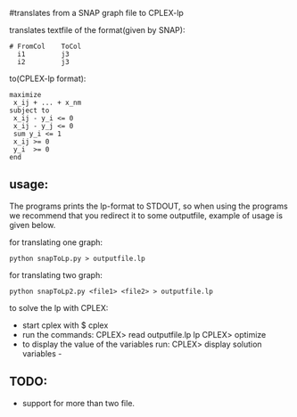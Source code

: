 #translates from a SNAP graph file to CPLEX-lp

translates textfile of the format(given by SNAP):

    # FromCol    ToCol
      i1         j3
      i2         j3

to(CPLEX-lp format):

    maximize 
     x_ij + ... + x_nm
    subject to
     x_ij - y_i <= 0
     x_ij - y_j <= 0
     sum y_i <= 1
     x_ij >= 0
     y_i  >= 0
    end

## usage:

The programs prints the lp-format to STDOUT, so when using the programs we recommend that you redirect it to some outputfile, example of usage is given below.

for translating one graph:

    python snapToLp.py > outputfile.lp

for translating two graph:

    python snapToLp2.py <file1> <file2> > outputfile.lp

to solve the lp with CPLEX:

* start cplex with 
    $ cplex
* run the commands:
    CPLEX> read outputfile.lp lp
    CPLEX> optimize
* to display the value of the variables run:
    CPLEX> display solution variables -

## TODO:

* support for more than two file.
